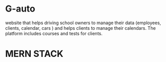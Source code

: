 # G-auto
 website that helps driving school owners to manage their data (employees, clients, calendar, cars ) and helps clients to manage their calendars. The platform includes courses and tests for clients.
 # MERN STACK
